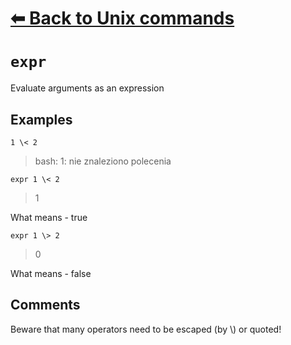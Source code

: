 # [⬅ Back	to Unix commands](Unix.md)
# `expr`
Evaluate arguments as an expression

## Examples
`1 \< 2`
> bash: 1: nie znaleziono polecenia

`expr 1 \< 2`
> 1

What means - true

`expr 1 \> 2`
> 0

What means - false

## Comments
Beware that many operators need to be escaped (by \\) or quoted!
